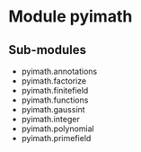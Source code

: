 Module pyimath
==============

Sub-modules
-----------
* pyimath.annotations
* pyimath.factorize
* pyimath.finitefield
* pyimath.functions
* pyimath.gaussint
* pyimath.integer
* pyimath.polynomial
* pyimath.primefield